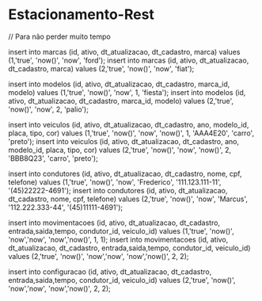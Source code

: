 # Estacionamento-Rest

// Para não perder muito tempo


insert into marcas (id, ativo, dt_atualizacao, dt_cadastro, marca) values (1,'true', 'now()', 'now', 'ford');
insert into marcas (id, ativo, dt_atualizacao, dt_cadastro, marca) values (2,'true', 'now()', 'now', 'fiat');

insert into modelos (id, ativo, dt_atualizacao, dt_cadastro, marca_id, modelo) values (1,'true', 'now()', 'now', 1, 'fiesta');
insert into modelos (id, ativo, dt_atualizacao, dt_cadastro, marca_id, modelo) values (2,'true', 'now()', 'now', 2, 'palio');

insert into veiculos (id, ativo, dt_atualizacao, dt_cadastro, ano, modelo_id, placa, tipo, cor) values (1,'true', 'now()', 'now', 'now()', 1, 'AAA4E20', 'carro', 'preto');
insert into veiculos (id, ativo, dt_atualizacao, dt_cadastro, ano, modelo_id, placa, tipo, cor) values (2,'true', 'now()', 'now', 'now()', 2, 'BBB8Q23', 'carro', 'preto');

insert into condutores (id, ativo, dt_atualizacao, dt_cadastro, nome, cpf, telefone) values (1,'true', 'now()', 'now', 'Frederico', '111.123.111-11', '(45)22222-4691');
insert into condutores (id, ativo, dt_atualizacao, dt_cadastro, nome, cpf, telefone) values (2,'true', 'now()', 'now', 'Marcus', '112.222.333-44', '(45)11111-4691');
	
insert into movimentacoes (id, ativo, dt_atualizacao, dt_cadastro, entrada,saida,tempo, condutor_id, veiculo_id) values (1,'true', 'now()', 'now','now', 'now','now()', 1, 1);
insert into movimentacoes (id, ativo, dt_atualizacao, dt_cadastro, entrada,saida,tempo, condutor_id, veiculo_id) values (2,'true', 'now()', 'now','now', 'now','now()', 2, 2);

insert into configuracao (id, ativo, dt_atualizacao, dt_cadastro, entrada,saida,tempo, condutor_id, veiculo_id) values (2,'true', 'now()', 'now','now', 'now','now()', 2, 2);
